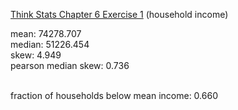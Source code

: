 [Think Stats Chapter 6 Exercise 1](http://greenteapress.com/thinkstats2/html/thinkstats2007.html#toc60) (household income)

mean: 74278.707 <br>
median: 51226.454 <br>
skew: 4.949 <br>
pearson median skew: 0.736 <br><br>

fraction of households below mean income: 0.660
